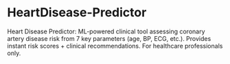 # HeartDisease-Predictor
Heart Disease Predictor: ML-powered clinical tool assessing coronary artery disease risk from 7 key parameters (age, BP, ECG, etc.). Provides instant risk scores + clinical recommendations. For healthcare professionals only.
